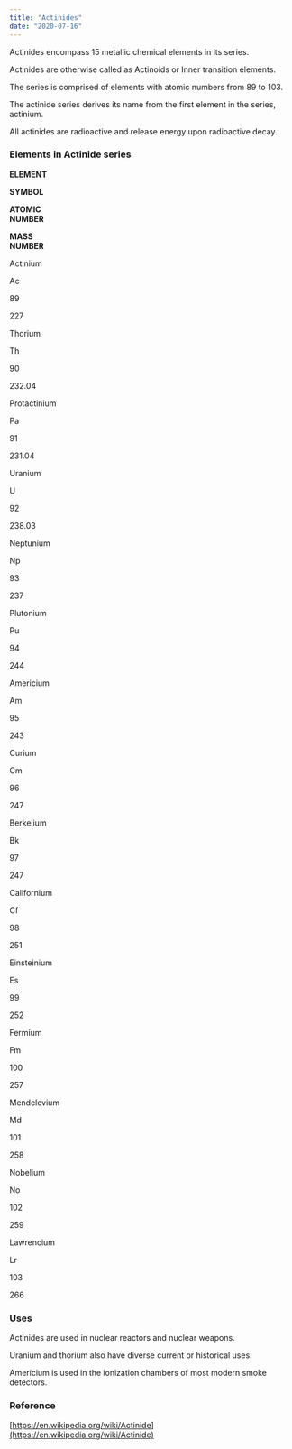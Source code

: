 ```yaml
---
title: "Actinides"
date: "2020-07-16"
---
```


Actinides encompass 15 metallic chemical elements in its series.

Actinides are otherwise called as Actinoids or Inner transition elements.

The series is comprised of elements with atomic numbers from 89 to 103.

The actinide series derives its name from the first element in the series, actinium. 

All actinides are radioactive and release energy upon radioactive decay.

### Elements in Actinide series

**ELEMENT**

**SYMBOL**

**ATOMIC  
NUMBER**

**MASS  
NUMBER**

Actinium

Ac

89

227

Thorium

Th

90

232.04

Protactinium

Pa

91

231.04

Uranium

U

92

238.03

Neptunium

Np

93

237

Plutonium

Pu

94

244

Americium

Am

95

243

Curium

Cm

96

247

Berkelium

Bk

97

247

Californium

Cf

98

251

Einsteinium

Es

99

252

Fermium

Fm

100

257

Mendelevium

Md

101

258

Nobelium

No

102

259

Lawrencium

Lr

103

266

### Uses

Actinides are used in nuclear reactors and nuclear weapons.

Uranium and thorium also have diverse current or historical uses.

Americium is used in the ionization chambers of most modern smoke detectors.

### Reference

[https://en.wikipedia.org/wiki/Actinide](https://en.wikipedia.org/wiki/Actinide)
